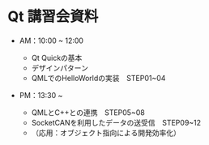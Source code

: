 # Qt 講習会資料

- AM：10:00 ~ 12:00
  - Qt Quickの基本
  - デザインパターン
  - QMLでのHelloWorldの実装　STEP01~04

- PM：13:30 ~ 
  - QMLとC++との連携　STEP05~08
  - SocketCANを利用したデータの送受信　STEP09~12
  - （応用：オブジェクト指向による開発効率化）
